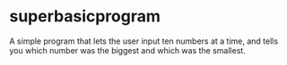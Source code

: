 # superbasicprogram
A simple program that lets the user input ten numbers at a time, and tells you which number was the biggest and which was the smallest.
